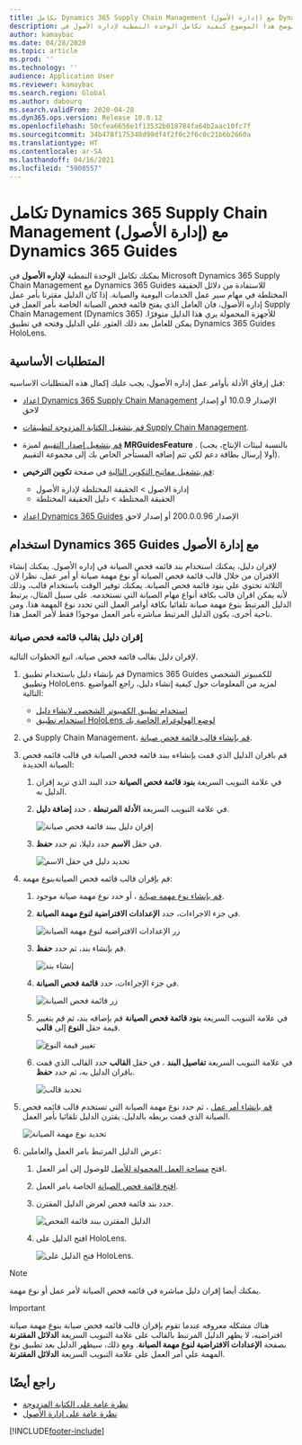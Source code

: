 ```yaml
---
title: تكامل Dynamics 365 Supply Chain Management (إدارة الأصول) مع Dynamics 365 Guides
description: يوضح هذا الموضوع كيفية تكامل الوحدة النمطية لإداره الأصول في Microsoft  Dynamics 365 Supply Chain Management مع Dynamics 365 Guides للاستفادة من دلائل الحقيقة المختلطة في مهام سير عمل الخدمات اليومية والصيانة.
author: kamaybac
ms.date: 04/28/2020
ms.topic: article
ms.prod: ''
ms.technology: ''
audience: Application User
ms.reviewer: kamaybac
ms.search.region: Global
ms.author: dabourq
ms.search.validFrom: 2020-04-28
ms.dyn365.ops.version: Release 10.0.12
ms.openlocfilehash: 50cfea6656e1f13532b018784fa64b2aac10fc7f
ms.sourcegitcommit: 34b478f175348d99df4f2f0c2f6c0c21b6b2660a
ms.translationtype: HT
ms.contentlocale: ar-SA
ms.lasthandoff: 04/16/2021
ms.locfileid: "5908557"
---
```

# <a name="integrate-dynamics-365-supply-chain-management-asset-management-with-dynamics-365-guides"></a>تكامل Dynamics 365 Supply Chain Management (إدارة الأصول) مع Dynamics 365 Guides

يمكنك تكامل الوحدة النمطية **لإداره الأصول** في Microsoft Dynamics 365 Supply Chain Management مع Dynamics 365 Guides للاستفادة من دلائل الحقيقة المختلطة في مهام سير عمل الخدمات اليومية والصيانة. إذا كان الدليل مقترنا بأمر عمل إداره الأصول، فان العامل الذي يفتح قائمه فحص الصيانة الخاصة بأمر العمل في Supply Chain Management (Dynamics 365) للأجهزة المحمولة يري هذا الدليل متوفرًا. يمكن للعامل بعد ذلك العثور علي الدليل وفتحه في تطبيق Dynamics 365 Guides HoloLens.

## <a name="prerequisites"></a>المتطلبات الأساسية

قبل إرفاق الأدلة بأوامر عمل إداره الأصول، يجب عليك إكمال هذه المتطلبات الاساسيه:

- [إعداد Dynamics 365 Supply Chain Management](../../fin-ops-core/fin-ops/index.md) الإصدار 10.0.9 أو إصدار لاحق
- [قم بتشغيل الكتابة المزدوجة لتطبيقات Supply Chain Management](../../fin-ops-core/dev-itpro/data-entities/dual-write/enable-dual-write.md).
- [قم بتشغيل إصدار التقييم](../../fin-ops-core/dev-itpro/data-entities/data-entities-data-packages.md#features-flighted-in-data-management-and-enabling-flighted-features) لميزة **MRGuidesFeature** . (بالنسبة لبيئات الإنتاج، يجب أولا إرسال بطاقة دعم لكي تتم إضافه المستأجر الخاص بك إلى مجموعة التقييم).
- [قم بتشغيل مفاتيح التكوين التالية](/dynamicsax-2012/appuser-itpro/license-code-and-configuration-key-reference) في صفحة **تكوين الترخيص**:

    - إدارة الاصول \> الحقيقة المختلطة لإدارة الأصول
    - الحقيقة المختلطة \> دليل الحقيقة المختلطة

- [إعداد Dynamics 365 Guides](/dynamics365/mixed-reality/guides/setup#step-2-create-a-common-data-service-environment-and-install-the-dynamics-365-guides-solution) الإصدار 200.0.0.96 أو إصدار لاحق

## <a name="use-dynamics-365-guides-with-asset-management"></a>استخدام Dynamics 365 Guides مع إدارة الأصول

لإقران دليل، يمكنك استخدام بند قائمه فحص الصيانة في إداره الأصول. يمكنك إنشاء الاقتران من خلال قالب قائمة فحص الصيانة أو نوع مهمة صيانة أو أمر عمل، نظرا لان الثلاثة تحتوي علي بنود قائمة فحص الصيانة. يمكنك توفير الوقت باستخدام قالب، وذلك لأنه يمكن اقران قالب بكافة أنواع مهام الصيانة التي تستخدمه. على سبيل المثال، يرتبط الدليل المرتبط بنوع مهمة صيانة تلقائيا بكافة أوامر العمل التي تحدد نوع المهمة هذا. ومن ناحية أخرى، يكون الدليل المرتبط مباشره بأمر العمل موجودًا فقط لأمر العمل هذا.

### <a name="associate-a-guide-with-a-maintenance-checklist-template"></a>إقران دليل بقالب قائمه فحص صيانة

لإقران دليل بقالب قائمه فحص صيانة، اتبع الخطوات التالية.

1. قم بإنشاء دليل باستخدام تطبيق Dynamics 365 Guides للكمبيوتر الشخصي وتطبيق HoloLens. لمزيد من المعلومات حول كيفية إنشاء دليل، راجع المواضيع التالية:

    - [استخدام تطبيق الكمبيوتر الشخصي لإنشاء دليل](/dynamics365/mixed-reality/guides/pc-app-overview)
    - [استخدام تطبيق HoloLens لوضع الهولوغرام الخاصة بك](/dynamics365/mixed-reality/guides/hololens-app-overview)

1. في Supply Chain Management، [قم بإنشاء قالب قائمة فحص صيانة](setup-for-work-orders/job-groups-and-job-types-variants-trades-and-checklists.md#create-a-maintenance-checklist-template).
1. قم باقران الدليل الذي قمت بإنشاءه ببند قائمه فحص الصيانة في قالب قائمه فحص الصيانة الجديدة:

    1. في علامة التبويب السريعة **بنود قائمة فحص الصيانة** حدد البند الذي تريد إقران الدليل به.
    1. في علامة التبويب السريعة **الأدلة المرتبطة** ، حدد **إضافة دليل**.

        ![إقران دليل ببند قائمة فحص صيانة](media/am-guides-integration-add-guide.png "إقران دليل ببند قائمة فحص صيانة")

    1. في حقل **الاسم** حدد دليلا، ثم حدد **حفظ**.

        ![تحديد دليل في حقل الاسم](media/am-guides-integration-select-guide.png "تحديد دليل في حقل الاسم")

1. قم بإقران قالب قائمه فحص الصيانةبنوع مهمة:

    1. [قم بإنشاء نوع مهمة صيانة](setup-for-work-orders/job-groups-and-job-types-variants-trades-and-checklists.md#create-a-maintenance-job-type) ، أو حدد نوع مهمة صيانة موجود.
    1. في جزء الاجراءات، حدد **الإعدادات الافتراضية لنوع مهمة الصيانة‬**.

        ![زر الإعدادات الافتراضية لنوع مهمة الصيانة](media/am-guides-integration-job-defaults.png "زر الإعدادات الافتراضية لنوع مهمة الصيانة")

    1. قم بإنشاء بند، ثم حدد **حفظ**.

        ![إنشاء بند](media/am-guides-integration-add-line.png "إنشاء بند")

    1. في جزء الإجراءات‬، حدد **قائمة فحص الصيانة**.

        ![زر قائمة فحص الصيانة](media/am-guides-integration-maintenance-checklist.png "زر قائمة فحص الصيانة")

    1. في علامة التبويب السريعة **بنود قائمة فحص الصيانة** قم بإضافه بند، ثم قم بتغيير قيمة حقل **النوع** إلى **قالب**.

        ![تغيير قيمة النوع](media/am-guides-integration-checklist-lines.png "تغيير قيمة النوع")

    1. في علامة التبويب السريعة **تفاصيل البند** ، في حقل **القالب** حدد القالب الذي قمت باقران الدليل به، ثم حدد **حفظ**.

        ![تحديد قالب](media/am-guides-integration-checklist-line-details.png "تحديد قالب")

1. [قم بإنشاء أمر عمل](work-orders/manually-created-workorders.md#create-work-order) ، ثم حدد نوع مهمة الصيانة التي تستخدم قالب قائمه فحص الصيانة الذي قمت بربطه بالدليل. يقترن الدليل تلقائيا بأمر العمل.

    ![تحديد نوع مهمة الصيانة](media/am-guides-integration-create-work-order.png "تحديد نوع مهمة الصيانة")

1. عرض الدليل المرتبط بامر العمل والعاملين:

    1. افتح [‏‫مساحة العمل المحمولة للأصل‬](asset-management-mobile-workspace.md) للوصول إلى أمر العمل.
    1. [افتح قائمة فحص الصيانة](asset-management-mobile-workspace.md#view-maintenance-checklist-on-a-work-order-job) الخاصة بامر العمل.
    1. حدد بند قائمة فحص لعرض الدليل المقترن.

        ![الدليل المقترن ببند قائمة الفحص](media/am-guides-integration-show-guide.png "الدليل المقترن ببند قائمة الفحص")

    1. افتح الدليل على HoloLens.

        ![فتح الدليل على HoloLens](media/am-guides-integration-hololens-select.png "فتح الدليل على HoloLens").

> [!NOTE]
> يمكنك أيضا إقران دليل مباشره في قائمه فحص الصيانة لأمر عمل أو نوع مهمة.

> [!IMPORTANT]
> هناك مشكله معروفه عندما تقوم بإقران قالب قائمه فحص صيانة بنوع مهمة صيانة افتراضيه، لا يظهر الدليل المرتبط بالقالب على علامة التبويب السريعة **الدلائل المقترنة** بصفحة **الإعدادات الافتراضية لنوع مهمة الصيانة‬**. ومع ذلك، سيظهر الدليل بعد تطبيق نوع المهمة علي أمر العمل على علامة التبويب السريعة **الدلائل المقترنة**.

## <a name="see-also"></a>راجع أيضًا

- [نظرة عامة على الكتابة المزدوجة](../../fin-ops-core/dev-itpro/data-entities/dual-write/dual-write-overview.md)
- [نظرة عامة على إدارة الأصول](index.md)


[!INCLUDE[footer-include](../../includes/footer-banner.md)]